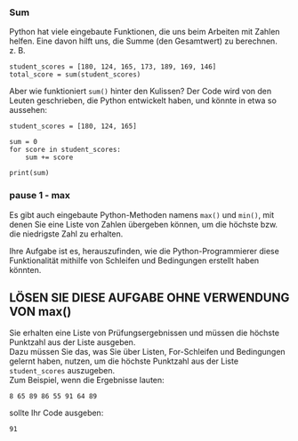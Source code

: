 ### Sum
Python hat viele eingebaute Funktionen, die uns beim Arbeiten mit Zahlen helfen. Eine davon hilft uns, die Summe (den Gesamtwert) zu berechnen.  
z. B.
```
student_scores = [180, 124, 165, 173, 189, 169, 146]
total_score = sum(student_scores) 
```
Aber wie funktioniert `sum()` hinter den Kulissen? Der Code wird von den Leuten geschrieben, die Python entwickelt haben, und könnte in etwa so aussehen:

```
student_scores = [180, 124, 165]

sum = 0
for score in student_scores:
    sum += score
    
print(sum)
```



### pause 1 - max
Es gibt auch eingebaute Python-Methoden namens `max()` und `min()`, mit denen Sie eine Liste von Zahlen übergeben können, um die höchste bzw. die niedrigste Zahl zu erhalten.  

Ihre Aufgabe ist es, herauszufinden, wie die Python-Programmierer diese Funktionalität mithilfe von Schleifen und Bedingungen erstellt haben könnten.

## LÖSEN SIE DIESE AUFGABE OHNE VERWENDUNG VON max()

Sie erhalten eine Liste von Prüfungsergebnissen und müssen die höchste Punktzahl aus der Liste ausgeben.  
Dazu müssen Sie das, was Sie über Listen, For-Schleifen und Bedingungen gelernt haben, nutzen, um die höchste Punktzahl aus der Liste `student_scores` auszugeben.  
Zum Beispiel, wenn die Ergebnisse lauten:  
```
8 65 89 86 55 91 64 89
```
sollte Ihr Code ausgeben:
```
91
```